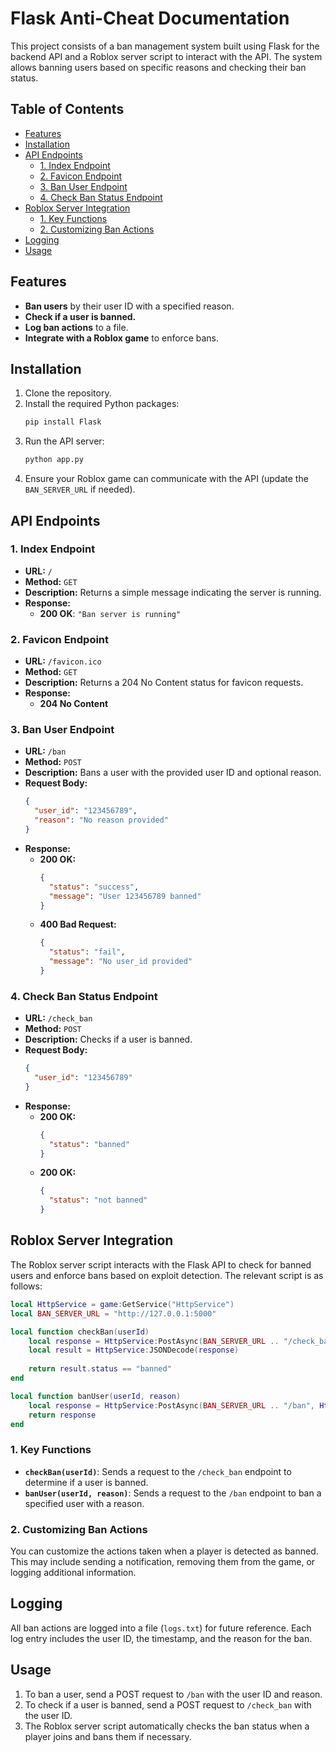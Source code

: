 # Flask Anti-Cheat Documentation

This project consists of a ban management system built using Flask for the backend API and a Roblox server script to interact with the API. The system allows banning users based on specific reasons and checking their ban status.

## Table of Contents

- [Features](#features)
- [Installation](#installation)
- [API Endpoints](#api-endpoints)
  - [1. Index Endpoint](#1-index-endpoint)
  - [2. Favicon Endpoint](#2-favicon-endpoint)
  - [3. Ban User Endpoint](#3-ban-user-endpoint)
  - [4. Check Ban Status Endpoint](#4-check-ban-status-endpoint)
- [Roblox Server Integration](#roblox-server-integration)
  - [1. Key Functions](#1-key-functions)
  - [2. Customizing Ban Actions](#2-customizing-ban-actions)
- [Logging](#logging)
- [Usage](#usage)

## Features

- **Ban users** by their user ID with a specified reason.
- **Check if a user is banned.**
- **Log ban actions** to a file.
- **Integrate with a Roblox game** to enforce bans.

## Installation

1. Clone the repository.
2. Install the required Python packages:
   ```bash
   pip install Flask
   ```
3. Run the API server:
   ```bash
   python app.py
   ```
4. Ensure your Roblox game can communicate with the API (update the `BAN_SERVER_URL` if needed).

## API Endpoints

### 1. Index Endpoint

- **URL:** `/`
- **Method:** `GET`
- **Description:** Returns a simple message indicating the server is running.
- **Response:**
  - **200 OK**: `"Ban server is running"`

### 2. Favicon Endpoint

- **URL:** `/favicon.ico`
- **Method:** `GET`
- **Description:** Returns a 204 No Content status for favicon requests.
- **Response:**
  - **204 No Content**

### 3. Ban User Endpoint

- **URL:** `/ban`
- **Method:** `POST`
- **Description:** Bans a user with the provided user ID and optional reason.
- **Request Body:**
  ```json
  {
    "user_id": "123456789",
    "reason": "No reason provided"
  }
  ```
- **Response:**
  - **200 OK:** 
    ```json
    {
      "status": "success",
      "message": "User 123456789 banned"
    }
    ```
  - **400 Bad Request:**
    ```json
    {
      "status": "fail",
      "message": "No user_id provided"
    }
    ```

### 4. Check Ban Status Endpoint

- **URL:** `/check_ban`
- **Method:** `POST`
- **Description:** Checks if a user is banned.
- **Request Body:**
  ```json
  {
    "user_id": "123456789"
  }
  ```
- **Response:**
  - **200 OK:** 
    ```json
    {
      "status": "banned"
    }
    ```
  - **200 OK:** 
    ```json
    {
      "status": "not banned"
    }
    ```

## Roblox Server Integration

The Roblox server script interacts with the Flask API to check for banned users and enforce bans based on exploit detection. The relevant script is as follows:

```lua
local HttpService = game:GetService("HttpService")
local BAN_SERVER_URL = "http://127.0.0.1:5000"

local function checkBan(userId)
    local response = HttpService:PostAsync(BAN_SERVER_URL .. "/check_ban", HttpService:JSONEncode({user_id = userId}), Enum.HttpContentType.ApplicationJson)
    local result = HttpService:JSONDecode(response)
    
    return result.status == "banned"
end

local function banUser(userId, reason)
    local response = HttpService:PostAsync(BAN_SERVER_URL .. "/ban", HttpService:JSONEncode({user_id = userId, reason = reason}), Enum.HttpContentType.ApplicationJson)
    return response
end
```

### 1. Key Functions

- **`checkBan(userId)`**: Sends a request to the `/check_ban` endpoint to determine if a user is banned.
- **`banUser(userId, reason)`**: Sends a request to the `/ban` endpoint to ban a specified user with a reason.

### 2. Customizing Ban Actions

You can customize the actions taken when a player is detected as banned. This may include sending a notification, removing them from the game, or logging additional information.

## Logging

All ban actions are logged into a file (`logs.txt`) for future reference. Each log entry includes the user ID, the timestamp, and the reason for the ban.

## Usage

1. To ban a user, send a POST request to `/ban` with the user ID and reason.
2. To check if a user is banned, send a POST request to `/check_ban` with the user ID.
3. The Roblox server script automatically checks the ban status when a player joins and bans them if necessary.



